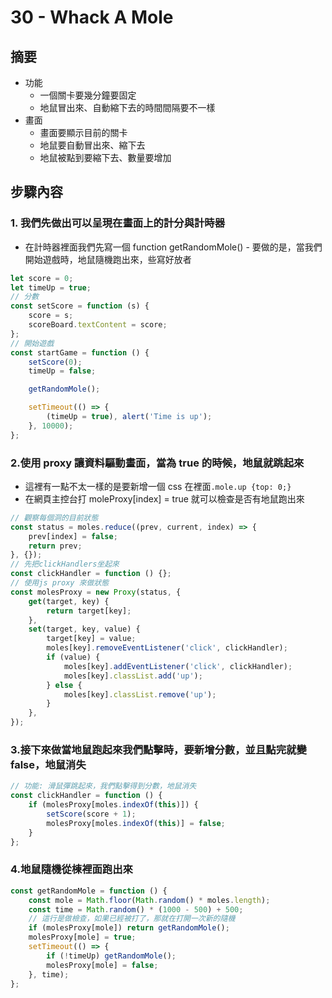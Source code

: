 # 30 - Whack A Mole

## 摘要

-   功能
    -   一個關卡要幾分鐘要固定
    -   地鼠冒出來、自動縮下去的時間間隔要不一樣
-   畫面
    -   畫面要顯示目前的關卡
    -   地鼠要自動冒出來、縮下去
    -   地鼠被點到要縮下去、數量要增加

## 步驟內容

### 1. 我們先做出可以呈現在畫面上的計分與計時器

-   在計時器裡面我們先寫一個 function getRandomMole() - 要做的是，當我們開始遊戲時，地鼠隨機跑出來，些寫好放者

```javascript =
let score = 0;
let timeUp = true;
// 分數
const setScore = function (s) {
	score = s;
	scoreBoard.textContent = score;
};
// 開始遊戲
const startGame = function () {
	setScore(0);
	timeUp = false;

	getRandomMole();

	setTimeout(() => {
		(timeUp = true), alert('Time is up');
	}, 10000);
};
```

### 2.使用 proxy 讓資料驅動畫面，當為 true 的時候，地鼠就跳起來

-   這裡有一點不太一樣的是要新增一個 css 在裡面`.mole.up {top: 0;}`
-   在網頁主控台打 moleProxy[index] = true 就可以檢查是否有地鼠跑出來

```javascript
// 觀察每個洞的目前狀態
const status = moles.reduce((prev, current, index) => {
	prev[index] = false;
	return prev;
}, {});
// 先把clickHandlers坐起來
const clickHandler = function () {};
// 使用js proxy 來做狀態
const molesProxy = new Proxy(status, {
	get(target, key) {
		return target[key];
	},
	set(target, key, value) {
		target[key] = value;
		moles[key].removeEventListener('click', clickHandler);
		if (value) {
			moles[key].addEventListener('click', clickHandler);
			moles[key].classList.add('up');
		} else {
			moles[key].classList.remove('up');
		}
	},
});
```

### 3.接下來做當地鼠跑起來我們點擊時，要新增分數，並且點完就變 false，地鼠消失

```javascript =
// 功能: 滑鼠彈跳起來，我們點擊得到分數，地鼠消失
const clickHandler = function () {
	if (molesProxy[moles.indexOf(this)]) {
		setScore(score + 1);
		molesProxy[moles.indexOf(this)] = false;
	}
};
```

### 4.地鼠隨機從棟裡面跑出來

```javascript
const getRandomMole = function () {
	const mole = Math.floor(Math.random() * moles.length);
	const time = Math.random() * (1000 - 500) + 500;
	// 這行是做檢查，如果已經被打了，那就在打開一次新的隨機
	if (molesProxy[mole]) return getRandomMole();
	molesProxy[mole] = true;
	setTimeout(() => {
		if (!timeUp) getRandomMole();
		molesProxy[mole] = false;
	}, time);
};
```
